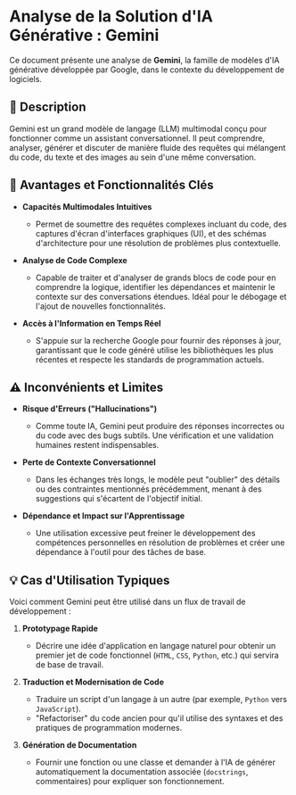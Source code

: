 
# Analyse de la Solution d'IA Générative : Gemini

Ce document présente une analyse de **Gemini**, la famille de modèles d'IA générative développée par Google, dans le contexte du développement de logiciels.

## 📝 Description

Gemini est un grand modèle de langage (LLM) multimodal conçu pour fonctionner comme un assistant conversationnel. Il peut comprendre, analyser, générer et discuter de manière fluide des requêtes qui mélangent du code, du texte et des images au sein d'une même conversation.

## 🚀 Avantages et Fonctionnalités Clés

* **Capacités Multimodales Intuitives**
    * Permet de soumettre des requêtes complexes incluant du code, des captures d'écran d'interfaces graphiques (UI), et des schémas d'architecture pour une résolution de problèmes plus contextuelle.

* **Analyse de Code Complexe**
    * Capable de traiter et d'analyser de grands blocs de code pour en comprendre la logique, identifier les dépendances et maintenir le contexte sur des conversations étendues. Idéal pour le débogage et l'ajout de nouvelles fonctionnalités.

* **Accès à l'Information en Temps Réel**
    * S'appuie sur la recherche Google pour fournir des réponses à jour, garantissant que le code généré utilise les bibliothèques les plus récentes et respecte les standards de programmation actuels.

## ⚠️ Inconvénients et Limites

* **Risque d'Erreurs ("Hallucinations")**
    * Comme toute IA, Gemini peut produire des réponses incorrectes ou du code avec des bugs subtils. Une vérification et une validation humaines restent indispensables.

* **Perte de Contexte Conversationnel**
    * Dans les échanges très longs, le modèle peut "oublier" des détails ou des contraintes mentionnés précédemment, menant à des suggestions qui s'écartent de l'objectif initial.

* **Dépendance et Impact sur l'Apprentissage**
    * Une utilisation excessive peut freiner le développement des compétences personnelles en résolution de problèmes et créer une dépendance à l'outil pour des tâches de base.

## 💡 Cas d'Utilisation Typiques

Voici comment Gemini peut être utilisé dans un flux de travail de développement :

1.  **Prototypage Rapide**
    * Décrire une idée d'application en langage naturel pour obtenir un premier jet de code fonctionnel (`HTML`, `CSS`, `Python`, etc.) qui servira de base de travail.

2.  **Traduction et Modernisation de Code**
    * Traduire un script d'un langage à un autre (par exemple, `Python` vers `JavaScript`).
    * "Refactoriser" du code ancien pour qu'il utilise des syntaxes et des pratiques de programmation modernes.

3.  **Génération de Documentation**
    * Fournir une fonction ou une classe et demander à l'IA de générer automatiquement la documentation associée (`docstrings`, commentaires) pour expliquer son fonctionnement.